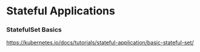 # Stateful Applications

### StatefulSet Basics

https://kubernetes.io/docs/tutorials/stateful-application/basic-stateful-set/
